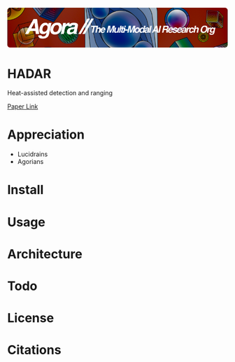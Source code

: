 [![Multi-Modality](agorabanner.png)](https://discord.gg/qUtxnK2NMf)

# HADAR
Heat-assisted detection and ranging

[Paper Link](https://www.nature.com/articles/s41586-023-06174-6)

# Appreciation
* Lucidrains
* Agorians



# Install

# Usage

# Architecture

# Todo


# License

# Citations

